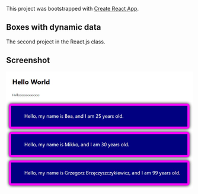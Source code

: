 This project was bootstrapped with [Create React App](https://github.com/facebook/create-react-app).

## Boxes with dynamic data

The second project in the React.js class.

## Screenshot
![2_task screenshot](./public/2-screenshot.jpg?raw=true)